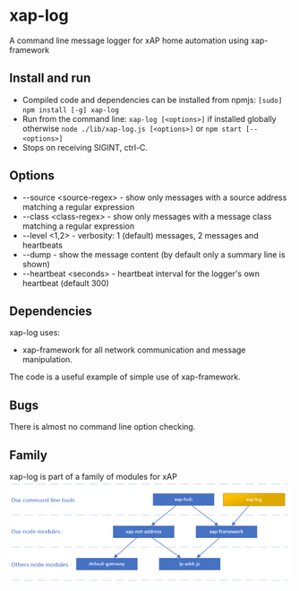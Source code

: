 # xap-log

A command line message logger for xAP home automation using xap-framework

## Install and run

* Compiled code and dependencies can be installed from npmjs: ``[sudo] npm install [-g] xap-log``
* Run from the command line: ``xap-log [<options>]`` if installed globally  
otherwise ``node ./lib/xap-log.js [<options>]`` or ``npm start [-- <options>]``
* Stops on receiving SIGINT, ctrl-C.

## Options

* --source \<source-regex> - show only messages with a source address matching a regular expression
* --class \<class-regex> - show only messages with a message class matching a regular expression
* --level <1,2> - verbosity: 1 (default) messages, 2 messages and heartbeats
* --dump - show the message content (by default only a summary line is shown)
* --heartbeat \<seconds> - heartbeat interval for the logger's own heartbeat (default 300)

## Dependencies

xap-log uses:

* xap-framework for all network communication and message manipulation.

The code is a useful example of simple use of xap-framework.

## Bugs

There is almost no command line option checking.

## Family

xap-log is part of a family of modules for xAP  
![xAP family diagram](/img/xap-family-log.png?raw=true)
